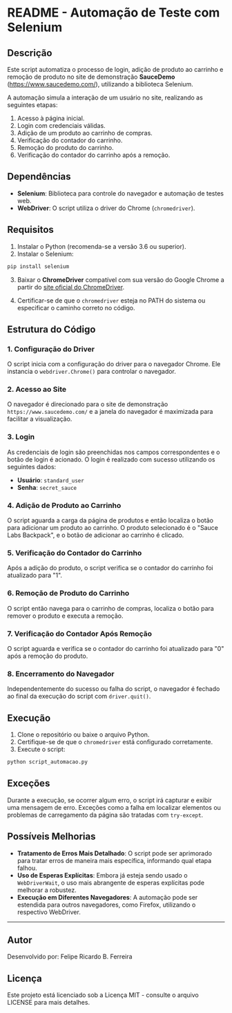 # README - Automação de Teste com Selenium

## Descrição

Este script automatiza o processo de login, adição de produto ao carrinho e remoção de produto no site de demonstração **SauceDemo** (https://www.saucedemo.com/), utilizando a biblioteca Selenium.

A automação simula a interação de um usuário no site, realizando as seguintes etapas:

1. Acesso à página inicial.
2. Login com credenciais válidas.
3. Adição de um produto ao carrinho de compras.
4. Verificação do contador do carrinho.
5. Remoção do produto do carrinho.
6. Verificação do contador do carrinho após a remoção.

## Dependências

- **Selenium**: Biblioteca para controle do navegador e automação de testes web.
- **WebDriver**: O script utiliza o driver do Chrome (`chromedriver`).

## Requisitos

1. Instalar o Python (recomenda-se a versão 3.6 ou superior).
2. Instalar o Selenium:

```bash
pip install selenium
```

3. Baixar o **ChromeDriver** compatível com sua versão do Google Chrome a partir do [site oficial do ChromeDriver](https://sites.google.com/a/chromium.org/chromedriver/).

4. Certificar-se de que o `chromedriver` esteja no PATH do sistema ou especificar o caminho correto no código.

## Estrutura do Código

### 1. Configuração do Driver

O script inicia com a configuração do driver para o navegador Chrome. Ele instancia o `webdriver.Chrome()` para controlar o navegador.

### 2. Acesso ao Site

O navegador é direcionado para o site de demonstração `https://www.saucedemo.com/` e a janela do navegador é maximizada para facilitar a visualização.

### 3. Login

As credenciais de login são preenchidas nos campos correspondentes e o botão de login é acionado. O login é realizado com sucesso utilizando os seguintes dados:
- **Usuário**: `standard_user`
- **Senha**: `secret_sauce`

### 4. Adição de Produto ao Carrinho

O script aguarda a carga da página de produtos e então localiza o botão para adicionar um produto ao carrinho. O produto selecionado é o "Sauce Labs Backpack", e o botão de adicionar ao carrinho é clicado.

### 5. Verificação do Contador do Carrinho

Após a adição do produto, o script verifica se o contador do carrinho foi atualizado para "1".

### 6. Remoção de Produto do Carrinho

O script então navega para o carrinho de compras, localiza o botão para remover o produto e executa a remoção.

### 7. Verificação do Contador Após Remoção

O script aguarda e verifica se o contador do carrinho foi atualizado para "0" após a remoção do produto.

### 8. Encerramento do Navegador

Independentemente do sucesso ou falha do script, o navegador é fechado ao final da execução do script com `driver.quit()`.

## Execução

1. Clone o repositório ou baixe o arquivo Python.
2. Certifique-se de que o `chromedriver` está configurado corretamente.
3. Execute o script:

```bash
python script_automacao.py
```

## Exceções

Durante a execução, se ocorrer algum erro, o script irá capturar e exibir uma mensagem de erro. Exceções como a falha em localizar elementos ou problemas de carregamento da página são tratadas com `try-except`.

## Possíveis Melhorias

- **Tratamento de Erros Mais Detalhado**: O script pode ser aprimorado para tratar erros de maneira mais específica, informando qual etapa falhou.
- **Uso de Esperas Explícitas**: Embora já esteja sendo usado o `WebDriverWait`, o uso mais abrangente de esperas explícitas pode melhorar a robustez.
- **Execução em Diferentes Navegadores**: A automação pode ser estendida para outros navegadores, como Firefox, utilizando o respectivo WebDriver.

---

## Autor

Desenvolvido por: Felipe Ricardo B. Ferreira

## Licença

Este projeto está licenciado sob a Licença MIT - consulte o arquivo LICENSE para mais detalhes.

